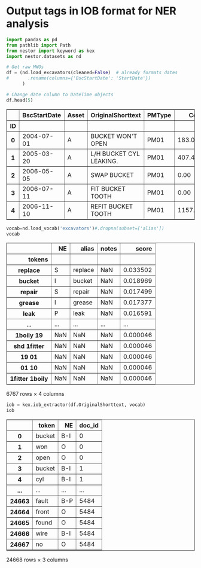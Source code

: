 # Output tags in IOB format for NER analysis



```python
import pandas as pd
from pathlib import Path
from nestor import keyword as kex
import nestor.datasets as nd
```


```python
# Get raw MWOs
df = (nd.load_excavators(cleaned=False)  # already formats dates
#       .rename(columns={'BscStartDate': 'StartDate'})
      )

# Change date column to DateTime objects
df.head(5)
```




<div>
<style scoped>
    .dataframe tbody tr th:only-of-type {
        vertical-align: middle;
    }

    .dataframe tbody tr th {
        vertical-align: top;
    }

    .dataframe thead th {
        text-align: right;
    }
</style>
<table border="1" class="dataframe">
  <thead>
    <tr style="text-align: right;">
      <th></th>
      <th>BscStartDate</th>
      <th>Asset</th>
      <th>OriginalShorttext</th>
      <th>PMType</th>
      <th>Cost</th>
    </tr>
    <tr>
      <th>ID</th>
      <th></th>
      <th></th>
      <th></th>
      <th></th>
      <th></th>
    </tr>
  </thead>
  <tbody>
    <tr>
      <th>0</th>
      <td>2004-07-01</td>
      <td>A</td>
      <td>BUCKET WON'T OPEN</td>
      <td>PM01</td>
      <td>183.05</td>
    </tr>
    <tr>
      <th>1</th>
      <td>2005-03-20</td>
      <td>A</td>
      <td>L/H BUCKET CYL LEAKING.</td>
      <td>PM01</td>
      <td>407.40</td>
    </tr>
    <tr>
      <th>2</th>
      <td>2006-05-05</td>
      <td>A</td>
      <td>SWAP BUCKET</td>
      <td>PM01</td>
      <td>0.00</td>
    </tr>
    <tr>
      <th>3</th>
      <td>2006-07-11</td>
      <td>A</td>
      <td>FIT BUCKET TOOTH</td>
      <td>PM01</td>
      <td>0.00</td>
    </tr>
    <tr>
      <th>4</th>
      <td>2006-11-10</td>
      <td>A</td>
      <td>REFIT BUCKET TOOTH</td>
      <td>PM01</td>
      <td>1157.27</td>
    </tr>
  </tbody>
</table>
</div>




```python
vocab=nd.load_vocab('excavators')#.dropna(subset=['alias'])
vocab
```




<div>
<style scoped>
    .dataframe tbody tr th:only-of-type {
        vertical-align: middle;
    }

    .dataframe tbody tr th {
        vertical-align: top;
    }

    .dataframe thead th {
        text-align: right;
    }
</style>
<table border="1" class="dataframe">
  <thead>
    <tr style="text-align: right;">
      <th></th>
      <th>NE</th>
      <th>alias</th>
      <th>notes</th>
      <th>score</th>
    </tr>
    <tr>
      <th>tokens</th>
      <th></th>
      <th></th>
      <th></th>
      <th></th>
    </tr>
  </thead>
  <tbody>
    <tr>
      <th>replace</th>
      <td>S</td>
      <td>replace</td>
      <td>NaN</td>
      <td>0.033502</td>
    </tr>
    <tr>
      <th>bucket</th>
      <td>I</td>
      <td>bucket</td>
      <td>NaN</td>
      <td>0.018969</td>
    </tr>
    <tr>
      <th>repair</th>
      <td>S</td>
      <td>repair</td>
      <td>NaN</td>
      <td>0.017499</td>
    </tr>
    <tr>
      <th>grease</th>
      <td>I</td>
      <td>grease</td>
      <td>NaN</td>
      <td>0.017377</td>
    </tr>
    <tr>
      <th>leak</th>
      <td>P</td>
      <td>leak</td>
      <td>NaN</td>
      <td>0.016591</td>
    </tr>
    <tr>
      <th>...</th>
      <td>...</td>
      <td>...</td>
      <td>...</td>
      <td>...</td>
    </tr>
    <tr>
      <th>1boily 19</th>
      <td>NaN</td>
      <td>NaN</td>
      <td>NaN</td>
      <td>0.000046</td>
    </tr>
    <tr>
      <th>shd 1fitter</th>
      <td>NaN</td>
      <td>NaN</td>
      <td>NaN</td>
      <td>0.000046</td>
    </tr>
    <tr>
      <th>19 01</th>
      <td>NaN</td>
      <td>NaN</td>
      <td>NaN</td>
      <td>0.000046</td>
    </tr>
    <tr>
      <th>01 10</th>
      <td>NaN</td>
      <td>NaN</td>
      <td>NaN</td>
      <td>0.000046</td>
    </tr>
    <tr>
      <th>1fitter 1boily</th>
      <td>NaN</td>
      <td>NaN</td>
      <td>NaN</td>
      <td>0.000046</td>
    </tr>
  </tbody>
</table>
<p>6767 rows × 4 columns</p>
</div>




```python
iob = kex.iob_extractor(df.OriginalShorttext, vocab)
iob
```




<div>
<style scoped>
    .dataframe tbody tr th:only-of-type {
        vertical-align: middle;
    }

    .dataframe tbody tr th {
        vertical-align: top;
    }

    .dataframe thead th {
        text-align: right;
    }
</style>
<table border="1" class="dataframe">
  <thead>
    <tr style="text-align: right;">
      <th></th>
      <th>token</th>
      <th>NE</th>
      <th>doc_id</th>
    </tr>
  </thead>
  <tbody>
    <tr>
      <th>0</th>
      <td>bucket</td>
      <td>B-I</td>
      <td>0</td>
    </tr>
    <tr>
      <th>1</th>
      <td>won</td>
      <td>O</td>
      <td>0</td>
    </tr>
    <tr>
      <th>2</th>
      <td>open</td>
      <td>O</td>
      <td>0</td>
    </tr>
    <tr>
      <th>3</th>
      <td>bucket</td>
      <td>B-I</td>
      <td>1</td>
    </tr>
    <tr>
      <th>4</th>
      <td>cyl</td>
      <td>B-I</td>
      <td>1</td>
    </tr>
    <tr>
      <th>...</th>
      <td>...</td>
      <td>...</td>
      <td>...</td>
    </tr>
    <tr>
      <th>24663</th>
      <td>fault</td>
      <td>B-P</td>
      <td>5484</td>
    </tr>
    <tr>
      <th>24664</th>
      <td>front</td>
      <td>O</td>
      <td>5484</td>
    </tr>
    <tr>
      <th>24665</th>
      <td>found</td>
      <td>O</td>
      <td>5484</td>
    </tr>
    <tr>
      <th>24666</th>
      <td>wire</td>
      <td>B-I</td>
      <td>5484</td>
    </tr>
    <tr>
      <th>24667</th>
      <td>no</td>
      <td>O</td>
      <td>5484</td>
    </tr>
  </tbody>
</table>
<p>24668 rows × 3 columns</p>
</div>


